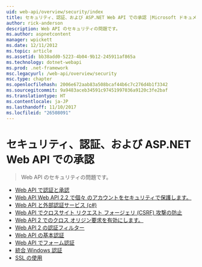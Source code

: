 ```yaml
---
uid: web-api/overview/security/index
title: セキュリティ、認証、および ASP.NET Web API での承認 |Microsoft ドキュメント
author: rick-anderson
description: Web API のセキュリティの問題です。
ms.author: aspnetcontent
manager: wpickett
ms.date: 12/11/2012
ms.topic: article
ms.assetid: bb38add0-5223-4b04-9b12-245911af865a
ms.technology: dotnet-webapi
ms.prod: .net-framework
msc.legacyurl: /web-api/overview/security
msc.type: chapter
ms.openlocfilehash: 2006e672aab83a508bcaf44b6c7c276d4b1f3342
ms.sourcegitcommit: 9a9483aceb34591c97451997036a9120c3fe2baf
ms.translationtype: HT
ms.contentlocale: ja-JP
ms.lasthandoff: 11/10/2017
ms.locfileid: "26508091"
---
```

<a name="security-authentication-and-authorization-in-aspnet-web-api"></a>セキュリティ、認証、および ASP.NET Web API での承認
====================
> Web API のセキュリティの問題です。


- [Web API で認証と承認](authentication-and-authorization-in-aspnet-web-api.md)
- [Web API Web API 2.2 で個々 のアカウントをセキュリティで保護します。](individual-accounts-in-web-api.md)
- [Web API と外部認証サービス (c#)](external-authentication-services.md)
- [Web API でクロスサイト リクエスト フォージェリ (CSRF) 攻撃の防止](preventing-cross-site-request-forgery-csrf-attacks.md)
- [Web API 2 でのクロス オリジン要求を有効にします。](enabling-cross-origin-requests-in-web-api.md)
- [Web API 2 の認証フィルター](authentication-filters.md)
- [Web API の基本認証](basic-authentication.md)
- [Web API でフォーム認証](forms-authentication.md)
- [統合 Windows 認証](integrated-windows-authentication.md)
- [SSL の使用](working-with-ssl-in-web-api.md)
